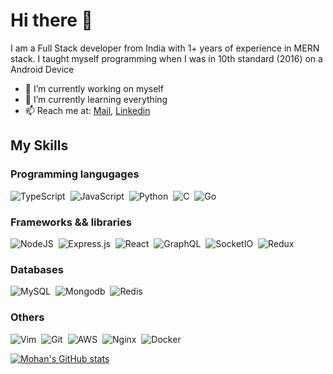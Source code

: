 # Hi there 👋

I am a Full Stack developer from India with 1+ years of experience in MERN stack. I taught myself programming when I was in 10th standard (2016) on a Android Device

- 🔭 I’m currently working on myself
- 🌱 I’m currently learning everything
- 📫 Reach me at: <a href='mailto:mohanbarman9711@gmail.com'>Mail<a>, <a href='https://www.linkedin.com/in/mohanbarman/'>Linkedin</a>
  

## My Skills

### Programming langugages
<img alt="TypeScript" src="https://img.shields.io/badge/typescript-%23007ACC.svg?style=for-the-badge&logo=typescript&logoColor=white"/>&nbsp;
<img alt="JavaScript" src="https://img.shields.io/badge/javascript-%23323330.svg?style=for-the-badge&logo=javascript&logoColor=%23F7DF1E"/>&nbsp;
<img alt="Python" src="https://img.shields.io/badge/python-%2314354C.svg?style=for-the-badge&logo=python&logoColor=white"/>&nbsp;
<img alt="C" src="https://img.shields.io/badge/c-%2300599C.svg?style=for-the-badge&logo=c&logoColor=white"/>&nbsp;
<img alt="Go" src="https://img.shields.io/badge/Go-00ADD8?style=for-the-badge&logo=go&logoColor=white"/> &nbsp;

### Frameworks && libraries
<img alt="NodeJS" src="https://img.shields.io/badge/node.js-%2343853D.svg?style=for-the-badge&logo=node-dot-js&logoColor=white"/>&nbsp;
<img alt="Express.js" src="https://img.shields.io/badge/express.js-%23404d59.svg?style=for-the-badge&logo=express&logoColor=%2361DAFB"/>&nbsp;
<img alt="React" src="https://img.shields.io/badge/react-%2320232a.svg?style=for-the-badge&logo=react&logoColor=%2361DAFB"/>&nbsp;
<img alt="GraphQL" src="https://img.shields.io/badge/-GraphQL-E10098?style=for-the-badge&logo=graphql"/>&nbsp;
<img alt="SocketIO" src="https://img.shields.io/badge/Socket.io-010101?&style=for-the-badge&logo=Socket.io&logoColor=white" />&nbsp;
<img alt="Redux" src="https://img.shields.io/badge/Redux-593D88?style=for-the-badge&logo=redux&logoColor=white" />&nbsp;


### Databases
<img alt="MySQL" src="https://img.shields.io/badge/mysql-%2300f.svg?style=for-the-badge&logo=mysql&logoColor=white"/>&nbsp;
<img alt="Mongodb" src ="https://img.shields.io/badge/MongoDB-white?style=for-the-badge&logo=mongodb&logoColor=4EA94B"/>&nbsp;
<img alt="Redis" src ="https://img.shields.io/badge/redis-%23DD0031.svg?&style=for-the-badge&logo=redis&logoColor=white"/>&nbsp;

 
### Others
<img alt="Vim" src="https://img.shields.io/badge/VIM-%2311AB00.svg?style=for-the-badge&logo=vim&logoColor=white"/>&nbsp;
<img alt="Git" src="https://img.shields.io/badge/git-%23F05033.svg?style=for-the-badge&logo=git&logoColor=white"/>&nbsp;
<img alt="AWS" src="https://img.shields.io/badge/AWS-%23FF9900.svg?style=for-the-badge&logo=amazon-aws&logoColor=white"/>&nbsp;
<img alt="Nginx" src="https://img.shields.io/badge/nginx-%23009639.svg?style=for-the-badge&logo=nginx&logoColor=white"/>&nbsp;
<img alt="Docker" src="https://img.shields.io/badge/docker-%230db7ed.svg?style=for-the-badge&logo=docker&logoColor=white"/>&nbsp;

[![Mohan's GitHub stats](https://github-readme-stats.vercel.app/api?username=Mohanbarman&count_private=true)](https://github.com/anuraghazra/github-readme-stats)
